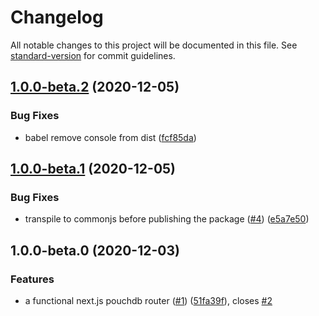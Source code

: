 # Changelog

All notable changes to this project will be documented in this file. See [standard-version](https://github.com/conventional-changelog/standard-version) for commit guidelines.

## [1.0.0-beta.2](https://github.com/jpbourgeon/pouchdb-nextjs-router/compare/v1.0.0-beta.0...v1.0.0-beta.2) (2020-12-05)

### Bug Fixes

- babel remove console from dist ([fcf85da](https://github.com/jpbourgeon/pouchdb-nextjs-router/commit/fcf85da70409a1c73de3d069c137099174419a9e))

## [1.0.0-beta.1](https://github.com/jpbourgeon/pouchdb-nextjs-router/compare/v1.0.0-beta.0...v1.0.0-beta.1) (2020-12-05)

### Bug Fixes

- transpile to commonjs before publishing the package ([#4](https://github.com/jpbourgeon/pouchdb-nextjs-router/issues/4)) ([e5a7e50](https://github.com/jpbourgeon/pouchdb-nextjs-router/commit/e5a7e50dac7ed81a75b853051f900b3f238cad06))

## 1.0.0-beta.0 (2020-12-03)

### Features

- a functional next.js pouchdb router ([#1](https://github.com/jpbourgeon/pouchdb-nextjs-router/issues/1)) ([51fa39f](https://github.com/jpbourgeon/pouchdb-nextjs-router/commit/51fa39f763200d238b8cfb30b1ac18ed9caaf410)), closes [#2](https://github.com/jpbourgeon/pouchdb-nextjs-router/issues/2)
